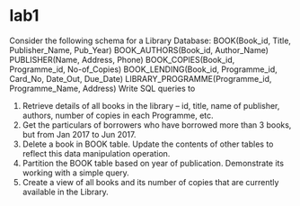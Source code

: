 # lab1
Consider the following schema for a Library Database:
BOOK(Book_id, Title, Publisher_Name, Pub_Year)
BOOK_AUTHORS(Book_id, Author_Name)
PUBLISHER(Name, Address, Phone)
BOOK_COPIES(Book_id, Programme_id, No-of_Copies)
BOOK_LENDING(Book_id, Programme_id, Card_No, Date_Out, Due_Date)
LIBRARY_PROGRAMME(Programme_id, Programme_Name, Address)
Write SQL queries to
1. Retrieve details of all books in the library – id, title, name of publisher, authors, number of copies in
each Programme, etc.
2. Get the particulars of borrowers who have borrowed more than 3 books, but from Jan 2017 to Jun 2017.
3. Delete a book in BOOK table. Update the contents of other tables to reflect this data manipulation
operation.
4. Partition the BOOK table based on year of publication. Demonstrate its working with a simple query.
5. Create a view of all books and its number of copies that are currently available in the Library.
